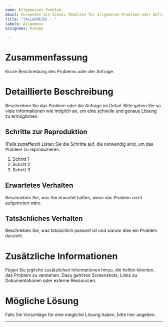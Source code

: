 ```yaml
---
name: Allgemeines Problem
about: Verwenden Sie dieses Template für allgemeine Probleme oder Anfragen.
title: "[ALLGEMEIN] - "
labels: Allgemein
assignees: eskopp

---
```


# Zusammenfassung
Kurze Beschreibung des Problems oder der Anfrage.

# Detaillierte Beschreibung
Beschreiben Sie das Problem oder die Anfrage im Detail. Bitte geben Sie so viele Informationen wie möglich an, um eine schnelle und genaue Lösung zu ermöglichen.

## Schritte zur Reproduktion
(Falls zutreffend) Listen Sie die Schritte auf, die notwendig sind, um das Problem zu reproduzieren.

1. Schritt 1
2. Schritt 2
3. Schritt 3

## Erwartetes Verhalten
Beschreiben Sie, was Sie erwartet hätten, wenn das Problem nicht aufgetreten wäre.

## Tatsächliches Verhalten
Beschreiben Sie, was tatsächlich passiert ist und warum dies ein Problem darstellt.

# Zusätzliche Informationen
Fügen Sie jegliche zusätzlichen Informationen hinzu, die helfen könnten, das Problem zu verstehen. Dazu gehören Screenshots, Links zu Dokumentationen oder externe Ressourcen.

# Mögliche Lösung
Falls Sie Vorschläge für eine mögliche Lösung haben, bitte hier angeben.

---
